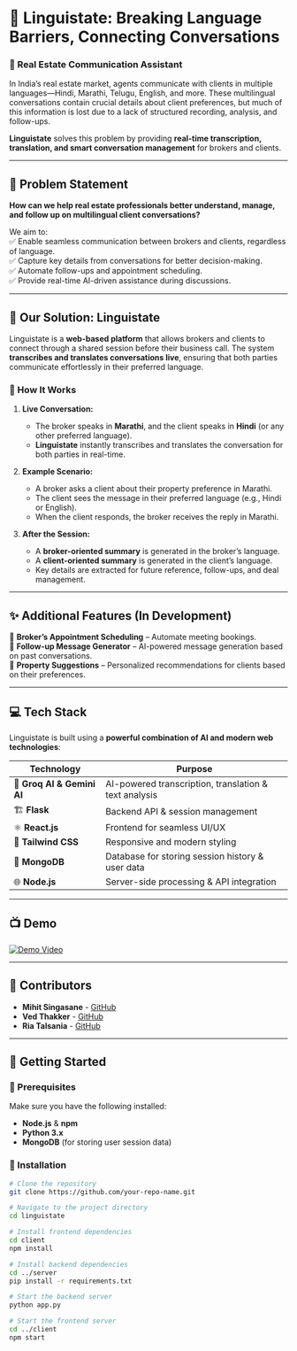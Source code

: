 # 🏡 Linguistate: Breaking Language Barriers, Connecting Conversations  

### 🚀 Real Estate Communication Assistant  

In India’s real estate market, agents communicate with clients in multiple languages—Hindi, Marathi, Telugu, English, and more. These multilingual conversations contain crucial details about client preferences, but much of this information is lost due to a lack of structured recording, analysis, and follow-ups.  

**Linguistate** solves this problem by providing **real-time transcription, translation, and smart conversation management** for brokers and clients.  

---

## 🔹 Problem Statement  

**How can we help real estate professionals better understand, manage, and follow up on multilingual client conversations?**  

We aim to:  
✅ Enable seamless communication between brokers and clients, regardless of language.  
✅ Capture key details from conversations for better decision-making.  
✅ Automate follow-ups and appointment scheduling.  
✅ Provide real-time AI-driven assistance during discussions.  

---

## 🌟 Our Solution: Linguistate  

Linguistate is a **web-based platform** that allows brokers and clients to connect through a shared session before their business call. The system **transcribes and translates conversations live**, ensuring that both parties communicate effortlessly in their preferred language.  

### 🔹 How It Works  

1. **Live Conversation:**  
   - The broker speaks in **Marathi**, and the client speaks in **Hindi** (or any other preferred language).  
   - **Linguistate** instantly transcribes and translates the conversation for both parties in real-time.  

2. **Example Scenario:**  
   - A broker asks a client about their property preference in Marathi.  
   - The client sees the message in their preferred language (e.g., Hindi or English).  
   - When the client responds, the broker receives the reply in Marathi.  

3. **After the Session:**  
   - A **broker-oriented summary** is generated in the broker’s language.  
   - A **client-oriented summary** is generated in the client’s language.  
   - Key details are extracted for future reference, follow-ups, and deal management.  

---

## ✨ Additional Features (In Development)  

🔹 **Broker’s Appointment Scheduling** – Automate meeting bookings.  
🔹 **Follow-up Message Generator** – AI-powered message generation based on past conversations.  
🔹 **Property Suggestions** – Personalized recommendations for clients based on their preferences.  

---

## 💻 Tech Stack  

Linguistate is built using a **powerful combination of AI and modern web technologies**:  

| Technology | Purpose |
|------------|---------|
| 🧠 **Groq AI & Gemini AI** | AI-powered transcription, translation & text analysis |
| 🏗 **Flask** | Backend API & session management |
| ⚛️ **React.js** | Frontend for seamless UI/UX |
| 🎨 **Tailwind CSS** | Responsive and modern styling |
| 🍃 **MongoDB** | Database for storing session history & user data |
| 🌐 **Node.js** | Server-side processing & API integration |

---

## 📺 Demo  

[![Demo Video](https://img.youtube.com/vi/iTG8aokBpFg/0.jpg)](https://youtu.be/iTG8aokBpFg)


---

## 👥 Contributors  

- **Mihit Singasane** - [GitHub](https://github.com/mihit10)  
- **Ved Thakker** - [GitHub](https://github.com/godfather979)  
- **Ria Talsania** - [GitHub](https://github.com/05q10)  

---

## 📌 Getting Started  

### 🔧 Prerequisites  
Make sure you have the following installed:  
- **Node.js** & **npm**  
- **Python 3.x**  
- **MongoDB** (for storing user session data)  

### 🚀 Installation  

```bash
# Clone the repository
git clone https://github.com/your-repo-name.git

# Navigate to the project directory
cd linguistate

# Install frontend dependencies
cd client
npm install

# Install backend dependencies
cd ../server
pip install -r requirements.txt

# Start the backend server
python app.py

# Start the frontend server
cd ../client
npm start
